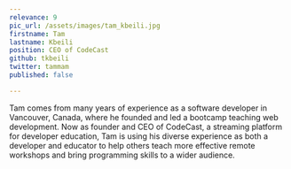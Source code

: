 ```yaml
---
relevance: 9
pic_url: /assets/images/tam_kbeili.jpg
firstname: Tam
lastname: Kbeili
position: CEO of CodeCast
github: tkbeili
twitter: tammam
published: false

---
```

<p>Tam comes from many years of experience as a software developer in Vancouver, Canada, where he founded and led a bootcamp teaching web development. Now as founder and CEO of CodeCast, a streaming platform for developer education, Tam is using his diverse experience as both a developer and educator to help others teach more effective remote workshops and bring programming skills to a wider audience.</p>
